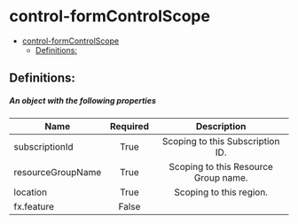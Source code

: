 <a name="control-formcontrolscope"></a>
# control-formControlScope
* [control-formControlScope](#control-formcontrolscope)
    * [Definitions:](#control-formcontrolscope-definitions)

<a name="control-formcontrolscope-definitions"></a>
## Definitions:
<a name="control-formcontrolscope-definitions-an-object-with-the-following-properties"></a>
##### An object with the following properties
| Name | Required | Description
| ---|:--:|:--:|
|subscriptionId|True|Scoping to this Subscription ID.
|resourceGroupName|True|Scoping to this Resource Group name.
|location|True|Scoping to this region.
|fx.feature|False|
